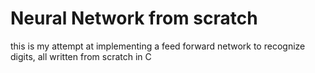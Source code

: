 # Neural Network from scratch
this is my attempt at implementing a feed forward network to recognize digits,
all written from scratch in C
